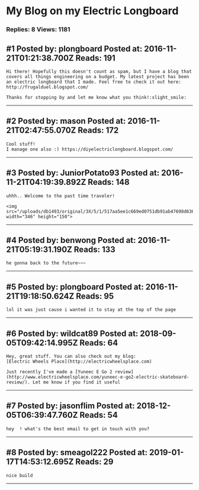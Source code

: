 # My Blog on my Electric Longboard

### Replies: 8 Views: 1181

## \#1 Posted by: plongboard Posted at: 2016-11-21T01:21:38.700Z Reads: 191

```
Hi there! Hopefully this doesn't count as spam, but I have a blog that covers all things engineering on a budget. My latest project has been an electric longboard that I made. Feel free to check it out here:
http://frugalduel.blogspot.com/

Thanks for stopping by and let me know what you think!:slight_smile:
```

---
## \#2 Posted by: mason Posted at: 2016-11-21T02:47:55.070Z Reads: 172

```
Cool stuff!
I manage one also :) https://diyelectriclongboard.blogspot.com/
```

---
## \#3 Posted by: JuniorPotato93 Posted at: 2016-11-21T04:19:39.892Z Reads: 148

```
uhhh.. Welcome to the past time traveler!

<img src="/uploads/db1493/original/3X/5/1/517aa5ee1c669ed0751db91ab47698d63686e010.png" width="346" height="150">
```

---
## \#4 Posted by: benwong Posted at: 2016-11-21T05:19:31.190Z Reads: 133

```
he gonna back to the future~~~
```

---
## \#5 Posted by: plongboard Posted at: 2016-11-21T19:18:50.624Z Reads: 95

```
lol it was just cause i wanted it to stay at the top of the page
```

---
## \#6 Posted by: wildcat89 Posted at: 2018-09-05T09:42:14.995Z Reads: 64

```
Hey, great stuff. You can also check out my blog:
[Electric Wheels Place](http://electricwheelsplace.com)

Just recently I've made a [Yuneec E Go 2 review](http://www.electricwheelsplace.com/yuneec-e-go2-electric-skateboard-review/). Let me know if you find it useful
```

---
## \#7 Posted by: jasonflim Posted at: 2018-12-05T06:39:47.760Z Reads: 54

```
hey  ! what's the best email to get in touch with you?
```

---
## \#8 Posted by: smeagol222 Posted at: 2019-01-17T14:53:12.695Z Reads: 29

```
nice build
```

---
